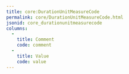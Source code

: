 ```yaml
---
title: core:DurationUnitMeasureCode
permalink: core/DurationUnitMeasureCode.html
jsonid: core_durationunitmeasurecode
columns:
  - 
    title: Comment
    code: comment
  - 
    title: Value
    code: value
---
```

